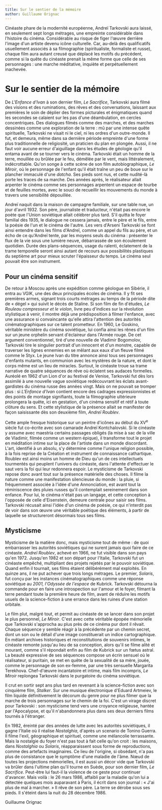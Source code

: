 ```yaml
---
title: Sur le sentier de la mémoire
author: Guillaume Orignac
---
```


Cinéaste phare de la modernité européenne, Andreï Tarkovski aura laissé, en seulement sept longs métrages, une empreinte considérable dans l'histoire du cinéma. Considérable au risque de figer l'œuvre derrière l'image d'un artiste devenu icône culturelle. Car, au-delà des qualificatifs usuellement associés à sa filmographie (spiritualiste, formaliste et russe), chaque film aura autant creusé que déplacé les motifs du précédent, comme si la quête du cinéaste prenait la même forme que celle de ses personnages&nbsp;: une marche méditative, inquiète et perpétuellement inachevée.

# Sur le sentier de la mémoire

De *L'Enfance d'Ivan* à son dernier film, *Le Sacrifice*, Tarkovski aura filmé des visions et des ruminations, des rêves et des conversations, laissant aux premières le soin de déplier des formes picturales et énigmatiques quand les secondes se calaient sur les pas d'une déambulation, en cercles concentriques. Des dialogues filmés comme des marches, et des marches dessinées comme une exploration de la terre&nbsp;: mû par une intense quête spirituelle, Tarkovski ne visait ni le ciel, ni les ordres d'un outre-monde. Il fut, et demeura, même dans sa dernière période empreinte d'une forme plus traditionnelle de religiosité, un praticien du plan en plongée. Aussi, il ne faut voir aucune erreur d'aiguillage dans les études de géologie qu'il entama avant de se tourner vers le cinéma. Tarkovski était un homme de la terre, mouillée ou brûlée par le feu, démêlée par le vent, mais littéralement, indécrottable. Qu'on songe à cette scène de son film autobiographique, *Le Miroir*, où le personnage de l'enfant qu'il était traîne un peu de boue sur le plancher immaculé d'une *datcha*. Ses pieds sont nus, et cette nudité-là porte les traces de sa marche. Des années après, le réalisateur allait arpenter le cinéma comme ses personnages arpentent un espace de tourbe et de feuilles mortes, avec le souci de recueillir les mouvements du monde à travers une sensibilité dépouillée.

Andreï naquit dans la maison de campagne familiale, sur une table nue, un jour d'avril 1932. Son père, journaliste et traducteur, n'était pas encore le poète que l'Union soviétique allait célébrer plus tard. S'il quitta le foyer familial dès 1935, le dialogue ne cessera jamais, entre le père et le fils, entre la poésie de l'un et le cinéma de l'autre. Les vers d'Arseni Tarkovski se font ainsi entendre dans les films d'Andreï, comme un appel du fils au père, et un écho de ce qu'Andreï tente, par les moyens seuls du cinéma&nbsp;: présenter le flux de la vie sous une lumière neuve, débarrassée de son écoulement quotidien. Durée des plans-séquences, usage du ralenti, éclatement de la trame temporelle seront ainsi autant de recours aux possibilités plastiques du septième art pour mieux scruter l'épaisseur du temps. Le cinéma seul pouvait être son instrument.

## Pour un cinéma sensitif

De retour à Moscou après une expédition comme géologue en Sibérie, il entra au VGIK, une des deux principales écoles de cinéma. Il y fit ses premières armes, signant trois courts métrages au temps de la période dite de «&nbsp;dégel&nbsp;» qui suivit le décès de Staline. Si son film de fin d'études, *Le Rouleau compresseur et le violon*, livre peu d'indices sur la révolution stylistique à venir, il montre déjà une prédisposition à filmer l'enfance, avec une assurance si convaincante qu'elle attira l'attention des autorités cinématographiques sur ce talent prometteur. En 1960, Le Goskino, véritable ministère du cinéma soviétique, lui confia ainsi les rênes d'un film sur un jeune orphelin servant d'éclaireur dans l'Armée rouge. De cet argument conventionnel, tiré d'une nouvelle de Vladimir Bogomolov, Tarkovski tire le singulier portrait d'un innocent et d'un monstre, capable de traverser les lignes ennemies en se mêlant aux eaux d'un fleuve filmé comme le Styx. Le jeune Ivan du titre annonce ainsi tous ses personnages d'enfants mutants, en communion avec les mystères de la nature, et dont le corps même est un lieu de miracles. Surtout, le cinéaste troue sa trame narrative de quatre séquences de rêve où éclatent ses audaces formelles. Auréolé en 1962 d'un Lion d'or au festival de Venise, Tarkovski fut dès lors assimilé à une nouvelle vague soviétique redécouvrant les éclats avant-gardistes du cinéma russe des années vingt. Mais on ne pouvait se tromper plus&nbsp;: si *L'Enfance d'Ivan* contient encore des cadrages expressionnistes et des points de montage signifiants, toute la filmographie ultérieure prolongera la quête, ici en gestation, d'un cinéma sensitif et rétif à toute clôture du sens. Et cette stylistique de la présence allait se manifester de façon saisissante dès son deuxième film, *Andreï Roublev*.

Cette ample fresque historique sur un peintre d'icônes au début du XV<sup>e</sup> siècle fut co-écrite avec son camarade Andreï Kontchalovski. Si le cinéaste y assume avec maestria certains passages obligés (la mise à sac de la ville de Vladimir, filmée comme un western épique), il transforme tout le projet en méditation intime sur la place de l'artiste dans un monde discordant. L'art, identifié à un absolu, s'y détermine comme l'unique religion possible, à la fois reprise de la Création et instrument de connaissance cathartique. Roublev est ainsi moins un homme de Dieu qu'un de ces intellectuels tourmentés qui peuplent l'univers du cinéaste, dans l'attente d'effectuer le saut vers la foi qui leur redonnera espoir. Le mysticisme de Tarkovski repose donc avant tout sur la présence matérielle des choses. Il filme la nature comme une manifestation silencieuse du monde&nbsp;: la pluie, si fréquemment associée à l'idée d'une Annonciation, est avant tout la réminiscence des pluies russes qu'il contemplait sereinement dans son enfance. Pour lui, le cinéma n'était pas un langage, et cette conception à l'opposée de celle d'Eisenstein, demeure centrale pour saisir ses films. Tarkovski récusait ainsi l'idée d'un cinéma de poésie, ce qui n'interdit pas de voir dans son œuvre une véritable poétique des éléments, à partir de laquelle se structureront désormais tous ses films.

## Mysticisme

Mysticisme de la matière donc, mais mysticisme tout de même&nbsp;: de quoi embarrasser les autorités soviétiques qui ne surent jamais quoi faire de ce cinéaste. *Andreï Roublev*, achevé en 1966, ne fut visible dans son pays qu'en 1972. Jusqu'en 1982 et son départ pour l'Italie, Tarkovski fut un cinéaste empêché, multipliant des projets rejetés par le pouvoir soviétique. Quand enfin il tournait, ses films étaient délibérément mal exploités. En quinze ans, il ne put achever que trois longs métrages. Le premier, *Solaris*, fut conçu par les instances cinématographiques comme une réponse soviétique au *2001, l'Odyssée de l'espace* de Kubrick. Tarkovski détourna la commande pour en faire une introspection sur l'amour et le foyer, filmant la terre pendant toute la première heure de film, avant de réduire les motifs usuels de la science-fiction à une errance dans les ruines d'une station orbitale.

Le film plut, malgré tout, et permit au cinéaste de se lancer dans son projet le plus personnel, *Le Miroir*. C'est avec cette véritable épopée mémorielle que Tarkovski s'approcha au plus près de ce cinéma pur dont il rêvait. Chaque séquence y semble réagir à la précédente par un chemin secret, dont un son ou le détail d'une image constituerait un indice cartographique. En mêlant archives historiques et reconstitutions de souvenirs intimes, le cinéaste remonte jusqu'au lieu de sa conception, alors qu'il se filme alité et mourant, comme s'il répondait enfin au film de Kubrick sur un fœtus astral. La beauté expressive de ses séquences compose un écrin sensuel où le réalisateur, si puritain, se met en quête de la sexualité de sa mère, jouée, comme le personnage de son ex-femme, par une très sensuelle Margarita Terekhova. Chef-d'œuvre incantatoire et intime, mais film incompris, *Le Miroir* replongea Tarkovski dans le purgatoire du cinéma soviétique.

Il crut en sortir sept ans plus tard en revenant à la science-fiction avec son cinquième film, *Stalker*. Sur une musique électronique d'Eduard Artmeiev, le film liquide définitivement le décorum du genre pour ne plus filmer que la marche de trois personnages sur le chemin de la foi. C'est un virage discret pour Tarkovski&nbsp;: son mysticisme tend vers une croyance religieuse, hantée par l'Apocalypse, et qu'il n'abandonnera plus dans ses deux derniers films tournés à l'étranger.

En 1982, éreinté par des années de lutte avec les autorités soviétiques, il gagne l'Italie où il réalise *Nostalghia*, d'après un scenario de Tonino Guerra. Il filme l'exil, géographique et spirituel, comme une mélancolie terrassante. Mais la nostalgie du foyer n'est pas tout à fait celle qu'on croit&nbsp;: les maisons, dans *Nostalghia* ou *Solaris*, réapparaissent sous forme de reproductions, comme des artefacts imaginaires. Ce lieu de l'origine, si obsédant, n'a pas plus de consistance que le symptôme d'une maladie de l'âme. Nœud de toutes les projections mémorielles, il est aussi un décor vide que Tarkovski va brûler dans l'ultime plan qu'il tourne en Suède, pour son dernier film, *Le Sacrifice*. Peut-être lui faut-il la violence de ce geste pour continuer d'avancer. Mais voilà&nbsp;: le 26 mars 1986, affaibli par la maladie qu'on lui a détectée quelques mois auparavant à Paris, il écrit dans son journal&nbsp;: «&nbsp;J'ai plus de mal à marcher.&nbsp;» Il rêve de son père. La terre se dérobe sous ses pieds. Il s'éteint dans la nuit du 28 décembre 1986.

Guillaume Orignac